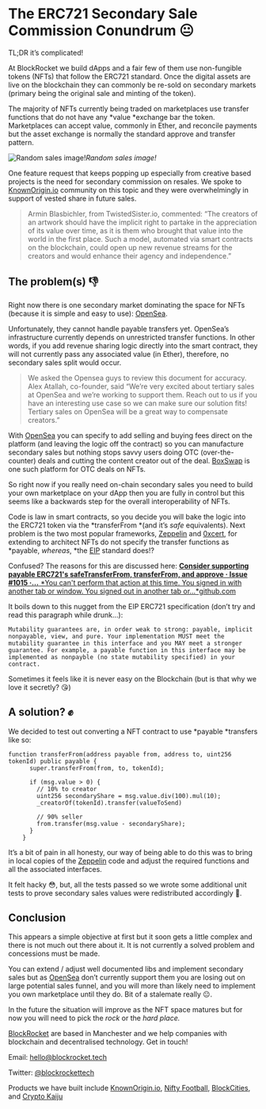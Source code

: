
# The ERC721 Secondary Sale Commission Conundrum 😐

TL;DR it’s complicated!

At BlockRocket we build dApps and a fair few of them use non-fungible tokens (NFTs) that follow the ERC721 standard. Once the digital assets are live on the blockchain they can commonly be re-sold on secondary markets (primary being the original sale and minting of the token).

The majority of NFTs currently being traded on marketplaces use transfer functions that do not have any *value *exchange bar the token. Marketplaces can accept value, commonly in Ether, and reconcile payments but the asset exchange is normally the standard approve and transfer pattern.

![Random sales image!](https://cdn-images-1.medium.com/max/2000/1*-xUM4snahDB_qofMAe-sag.jpeg)*Random sales image!*

One feature request that keeps popping up especially from creative based projects is the need for secondary commission on resales. We spoke to [KnownOrigin.io](http://knownorigin.io) community on this topic and they were overwhelmingly in support of vested share in future sales.
> Armin Blasbichler, from TwistedSister.io, commented: “The creators of an artwork should have the implicit right to partake in the appreciation of its value over time, as it is them who brought that value into the world in the first place. Such a model, automated via smart contracts on the blockchain, could open up new revenue streams for the creators and would enhance their agency and independence.”

## The problem(s) 👎

Right now there is one secondary market dominating the space for NFTs (because it is simple and easy to use): [OpenSea](undefined).

Unfortunately, they cannot handle payable transfers yet. OpenSea’s infrastructure currently depends on unrestricted transfer functions. In other words, if you add revenue sharing logic directly into the smart contract, they will not currently pass any associated value (in Ether), therefore, no secondary sales split would occur.
> We asked the Opensea guys to review this document for accuracy. Alex Atallah, co-founder, said “We’re very excited about tertiary sales at OpenSea and we’re working to support them. Reach out to us if you have an interesting use case so we can make sure our solution fits! Tertiary sales on OpenSea will be a great way to compensate creators.”

With [OpenSea](undefined) you can specify to add selling and buying fees direct on the platform (and leaving the logic off the contract) so you can manufacture secondary sales but nothing stops savvy users doing OTC (over-the-counter) deals and cutting the content creator out of the deal. [BoxSwap](undefined) is one such platform for OTC deals on NFTs.

So right now if you really need on-chain secondary sales you need to build your own marketplace on your dApp then you are fully in control but this seems like a backwards step for the overall interoperability of NFTs.

Code is law in smart contracts, so you decide you will bake the logic into the ERC721 token via the *transferFrom *(and it’s *safe* equivalents). Next problem is the two most popular frameworks, [Zeppelin](undefined) and [0xcert](undefined), for extending to architect NFTs do not specify the transfer functions as *payable, *whereas*, *the [EIP](https://github.com/ethereum/EIPs/blob/master/EIPS/eip-721.md) standard does!?

Confused? The reasons for this are discussed here:
[**Consider supporting payable ERC721's safeTransferFrom, transferFrom, and approve · Issue #1015 ·…**
*You can't perform that action at this time. You signed in with another tab or window. You signed out in another tab or…*github.com](https://github.com/OpenZeppelin/openzeppelin-contracts/issues/1015)

It boils down to this nugget from the EIP ERC721 specification (don’t try and read this paragraph while drunk…):

    Mutability guarantees are, in order weak to strong: payable, implicit nonpayable, view, and pure. Your implementation MUST meet the mutability guarantee in this interface and you MAY meet a stronger guarantee. For example, a payable function in this interface may be implemented as nonpayble (no state mutability specified) in your contract.

Sometimes it feels like it is never easy on the Blockchain (but is that why we love it secretly? 😘)

## A solution? ✊

We decided to test out converting a NFT contract to use *payable *transfers like so:

    function transferFrom(address payable from, address to, uint256 tokenId) public payable {
          super.transferFrom(from, to, tokenId);

          if (msg.value > 0) {
            // 10% to creator
            uint256 secondaryShare = msg.value.div(100).mul(10);
            _creatorOf(tokenId).transfer(valueToSend)

            // 90% seller
            from.transfer(msg.value - secondaryShare);
          }
        }

It’s a bit of pain in all honesty, our way of being able to do this was to bring in local copies of the [Zeppelin](undefined) code and adjust the required functions and all the associated interfaces.

It felt hacky 😳, but, all the tests passed so we wrote some additional unit tests to prove secondary sales values were redistributed accordingly 💚.

## Conclusion

This appears a simple objective at first but it soon gets a little complex and there is not much out there about it. It is not currently a solved problem and concessions must be made.

You can extend / adjust well documented libs and implement secondary sales but as [OpenSea](undefined) don’t currently support them you are losing out on large potential sales funnel, and you will more than likely need to implement you own marketplace until they do. Bit of a stalemate really 😐.

In the future the situation will improve as the NFT space matures but for now you will need to pick the *rock* or the *hard place.*

[BlockRocket](https://blockrocket.tech/) are based in Manchester and we help companies with blockchain and decentralised technology. Get in touch!

Email: [hello@blockrocket.tech](mailto:hello@blockrocket.tech)

Twitter: [@blockrockettech](https://twitter.com/blockrockettech)

Products we have built include [KnownOrigin.io](http://dapp.knownorigin.io/), [Nifty Football](http://niftyfootball.cards/), [BlockCities](http://blockcities.co/), and [Crypto Kaiju](http://cryptokaiju.io/)

